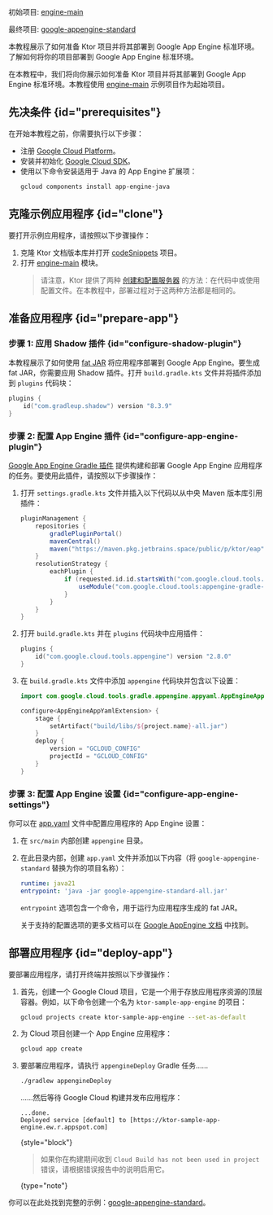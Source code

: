 [//]: # (title: Google App Engine)

<show-structure for="chapter" depth="2"/>

<tldr>
<p>
<control>初始项目</control>: <a href="https://github.com/ktorio/ktor-documentation/tree/%ktor_version%/codeSnippets/snippets/engine-main">engine-main</a>
</p>
<p>
<control>最终项目</control>: <a href="https://github.com/ktorio/ktor-documentation/tree/%ktor_version%/codeSnippets/snippets/google-appengine-standard">google-appengine-standard</a>
</p>
</tldr>

<web-summary>
本教程展示了如何准备 Ktor 项目并将其部署到 Google App Engine 标准环境。
</web-summary>

<link-summary>
了解如何将你的项目部署到 Google App Engine 标准环境。
</link-summary>

在本教程中，我们将向你展示如何准备 Ktor 项目并将其部署到 Google App Engine 标准环境。本教程使用 [engine-main](https://github.com/ktorio/ktor-documentation/tree/%ktor_version%/codeSnippets/snippets/engine-main) 示例项目作为起始项目。

## 先决条件 {id="prerequisites"}
在开始本教程之前，你需要执行以下步骤：
* 注册 [Google Cloud Platform](https://console.cloud.google.com/)。
* 安装并初始化 [Google Cloud SDK](https://cloud.google.com/sdk/docs/install)。
* 使用以下命令安装适用于 Java 的 App Engine 扩展项：
   ```Bash
   gcloud components install app-engine-java
   ```

## 克隆示例应用程序 {id="clone"}
要打开示例应用程序，请按照以下步骤操作：
1. 克隆 Ktor 文档版本库并打开 [codeSnippets](https://github.com/ktorio/ktor-documentation/tree/%ktor_version%/codeSnippets) 项目。
2. 打开 [engine-main](https://github.com/ktorio/ktor-documentation/tree/%ktor_version%/codeSnippets/snippets/engine-main) 模块。
   > 请注意，Ktor 提供了两种 [创建和配置服务器](server-create-and-configure.topic) 的方法：在代码中或使用配置文件。在本教程中，部署过程对于这两种方法都是相同的。

## 准备应用程序 {id="prepare-app"}
### 步骤 1: 应用 Shadow 插件 {id="configure-shadow-plugin"}
本教程展示了如何使用 [fat JAR](server-fatjar.md) 将应用程序部署到 Google App Engine。要生成 fat JAR，你需要应用 Shadow 插件。打开 `build.gradle.kts` 文件并将插件添加到 `plugins` 代码块：
```kotlin
plugins {
    id("com.gradleup.shadow") version "8.3.9"
}
```

### 步骤 2: 配置 App Engine 插件 {id="configure-app-engine-plugin"}
[Google App Engine Gradle 插件](https://github.com/GoogleCloudPlatform/app-gradle-plugin) 提供构建和部署 Google App Engine 应用程序的任务。要使用此插件，请按照以下步骤操作：

1. 打开 `settings.gradle.kts` 文件并插入以下代码以从中央 Maven 版本库引用插件：
   ```groovy
   pluginManagement {
       repositories {
           gradlePluginPortal()
           mavenCentral()
           maven("https://maven.pkg.jetbrains.space/public/p/ktor/eap")
       }
       resolutionStrategy {
           eachPlugin {
               if (requested.id.id.startsWith("com.google.cloud.tools.appengine")) {
                   useModule("com.google.cloud.tools:appengine-gradle-plugin:${requested.version}")
               }
           }
       }
   }
   ```

2. 打开 `build.gradle.kts` 并在 `plugins` 代码块中应用插件：
   ```kotlin
   plugins {
       id("com.google.cloud.tools.appengine") version "2.8.0"
   }
   ```

3. 在 `build.gradle.kts` 文件中添加 `appengine` 代码块并包含以下设置：
   ```kotlin
   import com.google.cloud.tools.gradle.appengine.appyaml.AppEngineAppYamlExtension
   
   configure<AppEngineAppYamlExtension> {
       stage {
           setArtifact("build/libs/${project.name}-all.jar")
       }
       deploy {
           version = "GCLOUD_CONFIG"
           projectId = "GCLOUD_CONFIG"
       }
   }
   ```

### 步骤 3: 配置 App Engine 设置 {id="configure-app-engine-settings"}
你可以在 [app.yaml](https://cloud.google.com/appengine/docs/standard/python/config/appref) 文件中配置应用程序的 App Engine 设置：
1. 在 `src/main` 内部创建 `appengine` 目录。
2. 在此目录内部，创建 `app.yaml` 文件并添加以下内容（将 `google-appengine-standard` 替换为你的项目名称）：
   ```yaml
   runtime: java21
   entrypoint: 'java -jar google-appengine-standard-all.jar'
   
   ```
   
   `entrypoint` 选项包含一个命令，用于运行为应用程序生成的 fat JAR。

   关于支持的配置选项的更多文档可以在 [Google AppEngine 文档](https://cloud.google.com/appengine/docs/standard/reference/app-yaml?tab=java) 中找到。

## 部署应用程序 {id="deploy-app"}

要部署应用程序，请打开终端并按照以下步骤操作：

1. 首先，创建一个 Google Cloud 项目，它是一个用于存放应用程序资源的顶层容器。例如，以下命令创建一个名为 `ktor-sample-app-engine` 的项目：
   ```Bash
   gcloud projects create ktor-sample-app-engine --set-as-default
   ```
   
2. 为 Cloud 项目创建一个 App Engine 应用程序：
   ```Bash
   gcloud app create
   ```

3. 要部署应用程序，请执行 `appengineDeploy` Gradle 任务……
   ```Bash
   ./gradlew appengineDeploy
   ```
   ……然后等待 Google Cloud 构建并发布应用程序：
   ```
   ...done.
   Deployed service [default] to [https://ktor-sample-app-engine.ew.r.appspot.com]
   ```
   {style="block"}
   > 如果你在构建期间收到 `Cloud Build has not been used in project` 错误，请根据错误报告中的说明启用它。
   >
   {type="note"}

你可以在此处找到完整的示例：[google-appengine-standard](https://github.com/ktorio/ktor-documentation/tree/%ktor_version%/codeSnippets/snippets/google-appengine-standard)。
